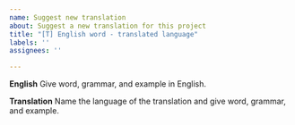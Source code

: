 ```yaml
---
name: Suggest new translation
about: Suggest a new translation for this project
title: "[T] English word - translated language"
labels: ''
assignees: ''

---
```


**English**
Give word, grammar, and example in English.

**Translation**
Name the language of the translation and give word, grammar, and example.
